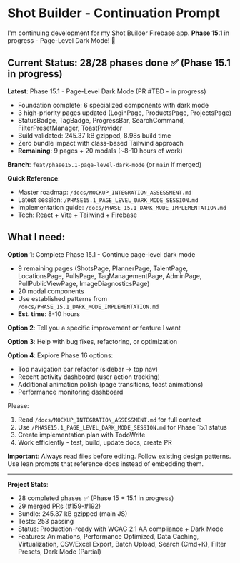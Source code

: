 # Shot Builder - Continuation Prompt

I'm continuing development for my Shot Builder Firebase app. **Phase 15.1** in progress - Page-Level Dark Mode! 🌙

## Current Status: 28/28 phases done ✅ (Phase 15.1 in progress)

**Latest**: Phase 15.1 - Page-Level Dark Mode (PR #TBD - in progress)
- Foundation complete: 6 specialized components with dark mode
- 3 high-priority pages updated (LoginPage, ProductsPage, ProjectsPage)
- StatusBadge, TagBadge, ProgressBar, SearchCommand, FilterPresetManager, ToastProvider
- Build validated: 245.37 kB gzipped, 8.98s build time
- Zero bundle impact with class-based Tailwind approach
- **Remaining**: 9 pages + 20 modals (~8-10 hours of work)

**Branch**: `feat/phase15.1-page-level-dark-mode` (or `main` if merged)

**Quick Reference**:
- Master roadmap: `/docs/MOCKUP_INTEGRATION_ASSESSMENT.md`
- Latest session: `/PHASE15.1_PAGE_LEVEL_DARK_MODE_SESSION.md`
- Implementation guide: `/docs/PHASE_15.1_DARK_MODE_IMPLEMENTATION.md`
- Tech: React + Vite + Tailwind + Firebase

## What I need:

**Option 1**: Complete Phase 15.1 - Continue page-level dark mode
- 9 remaining pages (ShotsPage, PlannerPage, TalentPage, LocationsPage, PullsPage, TagManagementPage, AdminPage, PullPublicViewPage, ImageDiagnosticsPage)
- 20 modal components
- Use established patterns from `/docs/PHASE_15.1_DARK_MODE_IMPLEMENTATION.md`
- **Est. time**: 8-10 hours

**Option 2**: Tell you a specific improvement or feature I want

**Option 3**: Help with bug fixes, refactoring, or optimization

**Option 4**: Explore Phase 16 options:
- Top navigation bar refactor (sidebar → top nav)
- Recent activity dashboard (user action tracking)
- Additional animation polish (page transitions, toast animations)
- Performance monitoring dashboard

Please:
1. Read `/docs/MOCKUP_INTEGRATION_ASSESSMENT.md` for full context
2. Use `/PHASE15.1_PAGE_LEVEL_DARK_MODE_SESSION.md` for Phase 15.1 status
3. Create implementation plan with TodoWrite
4. Work efficiently - test, build, update docs, create PR

**Important**: Always read files before editing. Follow existing design patterns. Use lean prompts that reference docs instead of embedding them.

---

**Project Stats**:
- 28 completed phases ✅ (Phase 15 + 15.1 in progress)
- 29 merged PRs (#159-#192)
- Bundle: 245.37 kB gzipped (main JS)
- Tests: 253 passing
- Status: Production-ready with WCAG 2.1 AA compliance + Dark Mode
- Features: Animations, Performance Optimized, Data Caching, Virtualization, CSV/Excel Export, Batch Upload, Search (Cmd+K), Filter Presets, Dark Mode (Partial)
